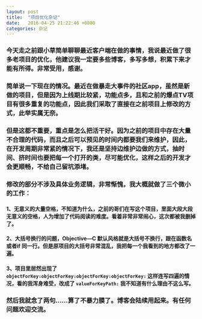 ```yaml
---
layout: post
title:  "项目优化杂记"
date:   2016-04-25 21:22:46 +0800
categories: 杂记
---
```


### 今天走之前跟小草简单聊聊最近客户端在做的事情，我说最近做了很多老项目的优化，他建议我一定要多些博客，多写多想，积累下来才能有所得。非常受用，感谢。

### 简单说一下现在的情况。最近在做暴走大事件的社区app，虽然是新做的项目，但是因为上线期比较紧，功能点多，且和之前的爆点TV项目有很多重复的功能点，因此我们采取了直接在之前项目上修改的方式，此举实属无奈。

### 但是这都不重要，重点是怎么把活干好。因为之前的项目中存在大量不合理的代码，而且之后可以预见的时间内都要我们来维护，因此，在开发周期非常紧的情况下，我还是坚持边维护边做的方式，抽时间、挤时间也要把每一个打开的类，尽可能优化，这样之后的开发才会更顺畅，不给自己留坑添堵。

### 修改的部分不涉及具体业务逻辑，非常惭愧，我大概就做了三个微小的工作：

#### 1、无意义的大量空格，不知道为什么，之前的哥们在写这个项目，里面大段大段无意义的空格，人为增加了代码阅读的难度。看着非常非常闹心，这次都被我删掉了。

#### 2、大括号换行的问题，Objective—C 默认风格就是大括号不换行，跟在函数名或者if 同一行。但是原项目的大括号非常混乱，我把每一个我看到的地方都改了一遍。

#### 3、项目里居然出现了 `objectForKey:objectForKey:objectForKey:objectForKey:` 这样连写四遍的情况，看的我浑身难受，改成了 `valueForKeyPath:` 我不知道有什么理由不这么写。

### 然后我就念了两句……算了不暴力膜了。博客会陆续用起来。有任何问题欢迎交流。
